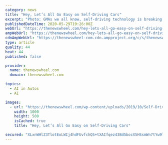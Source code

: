 ```yaml
---
category: news
title: "Hey, Let’s All Go Easy on Self-Driving Cars"
excerpt: "Photo: GMAs we all know, self-driving technology is breaking into the mainstream in a big way. Putting aside high-profile tests from companies like Uber and Google, major companies like GM have t"
publishedDateTime: 2020-05-29T19:26:00Z
webUrl: "https://thenewswheel.com/hey-lets-all-go-easy-on-self-driving-cars/"
ampWebUrl: "https://thenewswheel.com/hey-lets-all-go-easy-on-self-driving-cars/amp/"
cdnAmpWebUrl: "https://thenewswheel-com.cdn.ampproject.org/c/s/thenewswheel.com/hey-lets-all-go-easy-on-self-driving-cars/amp/"
type: article
quality: 44
heat: 44
published: false

provider:
  name: thenewswheel.com
  domain: thenewswheel.com

topics:
  - AI in Autos
  - AI

images:
  - url: "https://thenewswheel.com/wp-content/uploads/2019/10/Self-Driving-Bolt-EV-e1570814489401-900x450-1000x500.jpeg"
    width: 1000
    height: 500
    isCached: true
    title: "Hey, Let’s All Go Easy on Self-Driving Cars"

secured: "XLxnWHlZ3TlotEoLWIj4hdFUvfchQ5+tXAIfqez43Bd5bocX5HSsmWn7tYw9lUIodvSyjEiUaPXDP9QAqLPmdOrtlwUSv1RTJC9c/bS4yMwNxaNXp0Y9Y3itIZfG8VRZjvH1p4s/5h0F/OaDjQzYWxD8FDkzN/Zn7Q4xdJ1MzLiU3dN/f/r8pY0NPr9XmmI0VPJuDemreV7VwBfV0jJduTStRGkCwQ48jsYDxm5NDTGFBBUo7R4GLMR/o5oenOerWwvCaPiKtS6cIY4oGOvlhqWj1cW3xiR4OlTE+lknrv5l1pBvOpiAluY6l0mvSsRQYBac6NJveDbuC/nhDaf/1CGgXPjM36PCZg/RhI2Ty7FI/tYCC1VywE0yt/S9g1G+P5UwXVJUmcgquNwD7O8Pp3N3phm1OQG0qo3B2+iFthvbcaqDUHlsmbBjUuZvfNq7IKO40j0Fy/Dkcihz9MpeI2UmYXRc8F/CzLJj37VIcqw=;DmILGu1a1oftx1XeJ+Ip7w=="
---
```


